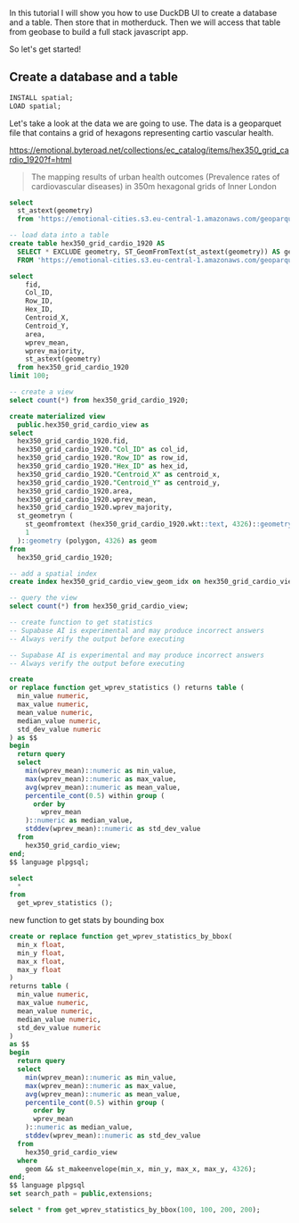 In this tutorial I will show you how to use DuckDB UI to create a database and a table. Then store that in motherduck. Then we will access that table from geobase to build a full stack javascript app.

So let's get started!

## Create a database and a table


```sql
INSTALL spatial;
LOAD spatial;
```

Let's take a look at the data we are going to use. The data is a geoparquet file that contains a grid of hexagons representing cartio vascular health.

https://emotional.byteroad.net/collections/ec_catalog/items/hex350_grid_cardio_1920?f=html

>  The mapping results of urban health outcomes (Prevalence rates of cardiovascular diseases) in 350m hexagonal grids of Inner London

```sql
select 
  st_astext(geometry) 
  from 'https://emotional-cities.s3.eu-central-1.amazonaws.com/geoparquet/hex350_grid_cardio_1920.parquet' limit 10;
```

```sql
-- load data into a table
create table hex350_grid_cardio_1920 AS 
  SELECT * EXCLUDE geometry, ST_GeomFromText(st_astext(geometry)) AS geometry
  FROM 'https://emotional-cities.s3.eu-central-1.amazonaws.com/geoparquet/hex350_grid_cardio_1920.parquet'
```

```sql
select
	fid,
	Col_ID,
	Row_ID,
	Hex_ID,
	Centroid_X,
	Centroid_Y,
	area,
	wprev_mean,
	wprev_majority,
    st_astext(geometry) 
  from hex350_grid_cardio_1920
limit 100;
```

```sql
-- create a view
select count(*) from hex350_grid_cardio_1920;
```



```sql
create materialized view
  public.hex350_grid_cardio_view as
select
  hex350_grid_cardio_1920.fid,
  hex350_grid_cardio_1920."Col_ID" as col_id,
  hex350_grid_cardio_1920."Row_ID" as row_id,
  hex350_grid_cardio_1920."Hex_ID" as hex_id,
  hex350_grid_cardio_1920."Centroid_X" as centroid_x,
  hex350_grid_cardio_1920."Centroid_Y" as centroid_y,
  hex350_grid_cardio_1920.area,
  hex350_grid_cardio_1920.wprev_mean,
  hex350_grid_cardio_1920.wprev_majority,
  st_geometryn (
    st_geomfromtext (hex350_grid_cardio_1920.wkt::text, 4326)::geometry (MultiPolygon, 4326),
    1
  )::geometry (polygon, 4326) as geom
from
  hex350_grid_cardio_1920;
```

```sql
-- add a spatial index
create index hex350_grid_cardio_view_geom_idx on hex350_grid_cardio_view using GIST (geom);
```

```sql
-- query the view
select count(*) from hex350_grid_cardio_view;
```

```sql
-- create function to get statistics
-- Supabase AI is experimental and may produce incorrect answers
-- Always verify the output before executing

-- Supabase AI is experimental and may produce incorrect answers
-- Always verify the output before executing

create
or replace function get_wprev_statistics () returns table (
  min_value numeric,
  max_value numeric,
  mean_value numeric,
  median_value numeric,
  std_dev_value numeric
) as $$
begin
  return query
  select
    min(wprev_mean)::numeric as min_value,
    max(wprev_mean)::numeric as max_value,
    avg(wprev_mean)::numeric as mean_value,
    percentile_cont(0.5) within group (
      order by
        wprev_mean
    )::numeric as median_value,
    stddev(wprev_mean)::numeric as std_dev_value
  from
    hex350_grid_cardio_view;
end;
$$ language plpgsql;

select
  *
from
  get_wprev_statistics ();
```



new function to get stats by bounding box
```sql
create or replace function get_wprev_statistics_by_bbox(
  min_x float,
  min_y float,
  max_x float,
  max_y float
)
returns table (
  min_value numeric,
  max_value numeric,
  mean_value numeric,
  median_value numeric,
  std_dev_value numeric
)
as $$
begin
  return query
  select
    min(wprev_mean)::numeric as min_value,
    max(wprev_mean)::numeric as max_value,
    avg(wprev_mean)::numeric as mean_value,
    percentile_cont(0.5) within group (
      order by
      wprev_mean
    )::numeric as median_value,
    stddev(wprev_mean)::numeric as std_dev_value
  from
    hex350_grid_cardio_view
  where
    geom && st_makeenvelope(min_x, min_y, max_x, max_y, 4326);
end;
$$ language plpgsql
set search_path = public,extensions;

select * from get_wprev_statistics_by_bbox(100, 100, 200, 200);
```


